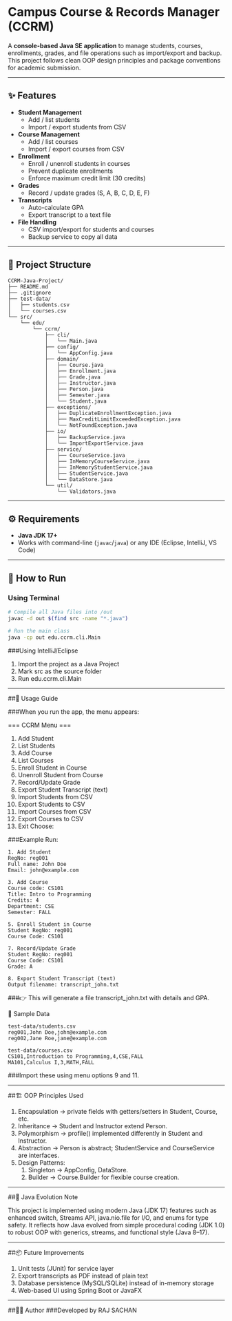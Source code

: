 # Campus Course & Records Manager (CCRM)

A **console-based Java SE application** to manage students, courses, enrollments, grades, and file operations such as import/export and backup.  
This project follows clean OOP design principles and package conventions for academic submission.

---

## ✨ Features

- **Student Management**
  - Add / list students
  - Import / export students from CSV
- **Course Management**
  - Add / list courses
  - Import / export courses from CSV
- **Enrollment**
  - Enroll / unenroll students in courses
  - Prevent duplicate enrollments
  - Enforce maximum credit limit (30 credits)
- **Grades**
  - Record / update grades (S, A, B, C, D, E, F)
- **Transcripts**
  - Auto-calculate GPA
  - Export transcript to a text file
- **File Handling**
  - CSV import/export for students and courses
  - Backup service to copy all data

---

## 📂 Project Structure

```
CCRM-Java-Project/
├── README.md
├── .gitignore
├── test-data/
│   ├── students.csv
│   └── courses.csv
└── src/
    └── edu/
        └── ccrm/
            ├── cli/
            │   └── Main.java
            ├── config/
            │   └── AppConfig.java
            ├── domain/
            │   ├── Course.java
            │   ├── Enrollment.java
            │   ├── Grade.java
            │   ├── Instructor.java
            │   ├── Person.java
            │   ├── Semester.java
            │   └── Student.java
            ├── exceptions/
            │   ├── DuplicateEnrollmentException.java
            │   ├── MaxCreditLimitExceededException.java
            │   └── NotFoundException.java
            ├── io/
            │   ├── BackupService.java
            │   └── ImportExportService.java
            ├── service/
            │   ├── CourseService.java
            │   ├── InMemoryCourseService.java
            │   ├── InMemoryStudentService.java
            │   ├── StudentService.java
            │   └── DataStore.java
            └── util/
                └── Validators.java

```

---

## ⚙️ Requirements

- **Java JDK 17+**
- Works with command-line (`javac`/`java`) or any IDE (Eclipse, IntelliJ, VS Code)

---

## 🚀 How to Run

### Using Terminal
```bash
# Compile all Java files into /out
javac -d out $(find src -name "*.java")

# Run the main class
java -cp out edu.ccrm.cli.Main
```

###Using IntelliJ/Eclipse

1. Import the project as a Java Project
2. Mark src as the source folder
3. Run edu.ccrm.cli.Main

---

##📖 Usage Guide

###When you run the app, the menu appears:

=== CCRM Menu ===
1. Add Student
2. List Students
3. Add Course
4. List Courses
5. Enroll Student in Course
6. Unenroll Student from Course
7. Record/Update Grade
8. Export Student Transcript (text)
9. Import Students from CSV
10. Export Students to CSV
11. Import Courses from CSV
12. Export Courses to CSV
0. Exit
Choose:

###Example Run:
```
1. Add Student
RegNo: reg001
Full name: John Doe
Email: john@example.com

3. Add Course
Course code: CS101
Title: Intro to Programming
Credits: 4
Department: CSE
Semester: FALL

5. Enroll Student in Course
Student RegNo: reg001
Course Code: CS101

7. Record/Update Grade
Student RegNo: reg001
Course Code: CS101
Grade: A

8. Export Student Transcript (text)
Output filename: transcript_john.txt
```
###👉 This will generate a file transcript_john.txt with details and GPA.

🧪 Sample Data
```
test-data/students.csv
reg001,John Doe,john@example.com
reg002,Jane Roe,jane@example.com

test-data/courses.csv
CS101,Introduction to Programming,4,CSE,FALL
MA101,Calculus I,3,MATH,FALL

```

###Import these using menu options 9 and 11.

---


##🏗️ OOP Principles Used

1. Encapsulation → private fields with getters/setters in Student, Course, etc.
2. Inheritance → Student and Instructor extend Person.
3. Polymorphism → profile() implemented differently in Student and Instructor.
4. Abstraction → Person is abstract; StudentService and CourseService are interfaces.
5. Design Patterns:
     1. Singleton → AppConfig, DataStore.
     2. Builder → Course.Builder for flexible course creation.

---

##📜 Java Evolution Note

This project is implemented using modern Java (JDK 17) features such as enhanced switch, Streams API, java.nio.file for I/O, and enums for type safety.
It reflects how Java evolved from simple procedural coding (JDK 1.0) to robust OOP with generics, streams, and functional style (Java 8–17).

---

##📦 Future Improvements

1. Unit tests (JUnit) for service layer
2. Export transcripts as PDF instead of plain text
3. Database persistence (MySQL/SQLite) instead of in-memory storage
4. Web-based UI using Spring Boot or JavaFX

---

##👨‍💻 Author
###Developed by RAJ SACHAN
